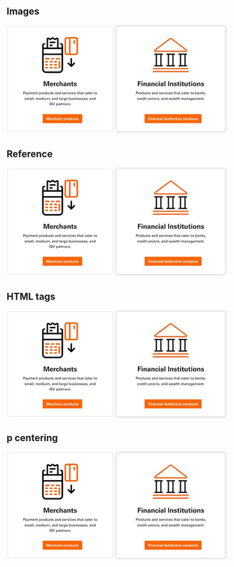 ## Images

![alt text](../../assets/images/product_area_1.jpg#center)

## Reference

![ref_image_1]

[ref_image_1]: <../../assets/images/product_area_1.jpg#center>

## HTML tags

<img align="center" src="https://raw.githubusercontent.com/Fiserv/developer-studio-support/develop/assets/images/product_area_1.jpg">

## p centering

<p align="center">
  <img src="https://raw.githubusercontent.com/Fiserv/developer-studio-support/develop/assets/images/product_area_1.jpg">
</p>
